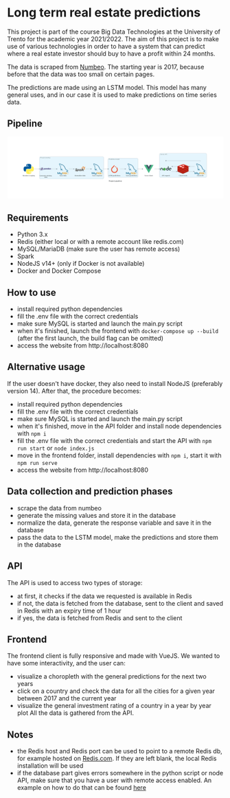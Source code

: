 # Long term real estate predictions
This project is part of the course Big Data Technologies at the University of Trento for the academic year 2021/2022. The aim of this project is to make use of various technologies in order to have a system that can predict where a real estate investor should buy to have a profit within 24 months.

The data is scraped from [Numbeo](https://numbeo.com). The starting year is 2017, because before that the data was too small on certain pages.

The predictions are made using an LSTM model. This model has many general uses, and in our case it is used to make predictions on time series data.

## Pipeline
![Pipeline image](./diagram/project_pipeline.png)

## Requirements
- Python 3.x
- Redis (either local or with a remote account like redis.com)
- MySQL/MariaDB (make sure the user has remote access)
- Spark
- NodeJS v14+ (only if Docker is not available)
- Docker and Docker Compose

## How to use
- install required python dependencies
- fill the .env file with the correct credentials
- make sure MySQL is started and launch the main.py script
- when it's finished, launch the frontend with `docker-compose up --build` (after the first launch, the build flag can be omitted)
- access the website from http://localhost:8080

## Alternative usage
If the user doesn't have docker, they also need to install NodeJS (preferably version 14). After that, the procedure becomes:
- install required python dependencies
- fill the .env file with the correct credentials
- make sure MySQL is started and launch the main.py script
- when it's finished, move in the API folder and install node dependencies with `npm i`
- fill the .env file with the correct credentials and start the API with `npm run start` or `node index.js`
- move in the frontend folder, install dependencies with `npm i`, start it with `npm run serve`
- access the website from http://localhost:8080

## Data collection and prediction phases
- scrape the data from numbeo
- generate the missing values and store it in the database
- normalize the data, generate the response variable and save it in the database
- pass the data to the LSTM model, make the predictions and store them in the database

## API
The API is used to access two types of storage:
- at first, it checks if the data we requested is available in Redis
- if not, the data is fetched from the database, sent to the client and saved in Redis with an expiry time of 1 hour
- if yes, the data is fetched from Redis and sent to the client

## Frontend
The frontend client is fully responsive and made with VueJS. We wanted to have some interactivity, and the user can:
- visualize a choropleth with the general predictions for the next two years
- click on a country and check the data for all the cities for a given year between 2017 and the current year
- visualize the general investment rating of a country in a year by year plot
All the data is gathered from the API.

## Notes
- the Redis host and Redis port can be used to point to a remote Redis db, for example hosted on [Redis.com](https://Redis.com). If they are left blank, the local Redis installation will be used
- if the database part gives errors somewhere in the python script or node API, make sure that you have a user with remote access enabled. An example on how to do that can be found [here](https://stackoverflow.com/a/16288118)
